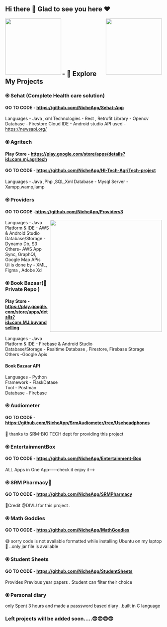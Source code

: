 ## Hi there 👋 Glad to see you here :heart:
<img align="left" height=180em src="https://user-images.githubusercontent.com/47109963/91696780-bbafd400-eb8d-11ea-8234-cbd731e2ca7c.gif"></img>
<img align="right" height=180em src="https://github-readme-stats.vercel.app/api?username=NicheApp&hide=contribs,prs"></img>

<br/><br/><br/><br/><br/><br/>
<br/><br/>

## - 🔭 Explore My Projects

### ⦿ Sehat (Complete Health care solution) 
####  GO TO CODE - https://github.com/NicheApp/Sehat-App 
Languages - Java ,xml
Technologies - Rest , Retrofit
Library - Opencv
Database - Firestore Cloud
IDE - Android studio
API used - https://newsapi.org/ 

### ⦿ Agritech 
####  Play Store - https://play.google.com/store/apps/details?id=com.mj.agritech 
####  GO TO CODE - https://github.com/NicheApp/HI-Tech-AgriTech-project 

Languages - Java ,Php ,SQL,Xml 
Database - Mysql 
Server - Xampp,wamp,lamp 

### ⦿ Providers 
####  GO TO CODE -https://github.com/NicheApp/Providers3 
  <img align="right" height=360em src="https://user-images.githubusercontent.com/47109963/91703217-785a6300-eb97-11ea-97b2-6f5c200d8ca8.gif"></img>
Languages - Java  
Platform & IDE - AWS & Android Studio  
Database/Storage - Dynamo Db, S3  
Others- AWS App Sync, GraphQl, Google Map APis  
Ui is done by - XML, Figma , Adobe Xd  


### ⦿ Book Bazaar(🤫 Private Repo )
####  Play Store -https://play.google.com/store/apps/details?id=com.MJ.buyandselling
Languages - Java  
Platform & IDE - Firebase & Android Studio  
Database/Storage - Realtime Database , Firestore, Firebase Storage  
Others -Google Apis  

####  Book Bazaar API
Languages - Python  
Framework - FlaskDatase  
Tool - Postman  
Database - Firebase  

### ⦿ Audiometer 
####  GO TO CODE -https://github.com/NicheApp/SrmAudiometer/tree/Useheadphones
🤗 thanks to SRM-BIO TECH dept for providing this project

### ⦿ EntertainmentBox 
####  GO TO CODE - https://github.com/NicheApp/Entertainment-Box
ALL Apps in One App----check it enjoy it-->

### ⦿ SRM Pharmacy🙁
####  GO TO CODE - https://github.com/NicheApp/SRMPharmacy 
🤗Credit @DIVIJ for this project . 

### ⦿ Math Goddies
####  GO TO CODE - https://github.com/NicheApp/MathGoodies
😅 sorry code is not available formatted while installing Ubuntu on my laptop 🙁 ..only jar file is available

### ⦿ Student Sheets
####  GO TO CODE - https://github.com/NicheApp/StudentSheets 
Provides Previous year papers .  Student can filter their choice

### ⦿ Personal diary
only Spent 3 hours and made a passsword based diary ..built in C language


### Left projects will be added soon.....😎😎😎😎



<!--
**NicheApp/NicheApp** is a ✨ _special_ ✨ repository because its `README.md` (this file) appears on your GitHub profile.

Here are some ideas to get you started:

- 🔭 I’m currently working on ...
- 🌱 I’m currently learning ...
- 👯 I’m looking to collaborate on ...
- 🤔 I’m looking for help with ...
- 💬 Ask me about ...
- 📫 How to reach me: ...
- 😄 Pronouns: ...
- ⚡ Fun fact: ...
-->
